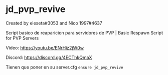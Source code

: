 # jd_pvp_revive

Created by eleseta#3053 and Nico 1997#4637

Script basico de reaparicion para servidores de PVP | Basic Respawn Script for PVP Servers

Video: https://youtu.be/ENrHiz2jW0w

Discord: https://discord.gg/4ECThkQmaX

Tienen que poner en su server.cfg
`ensure jd_pvp_revive`
